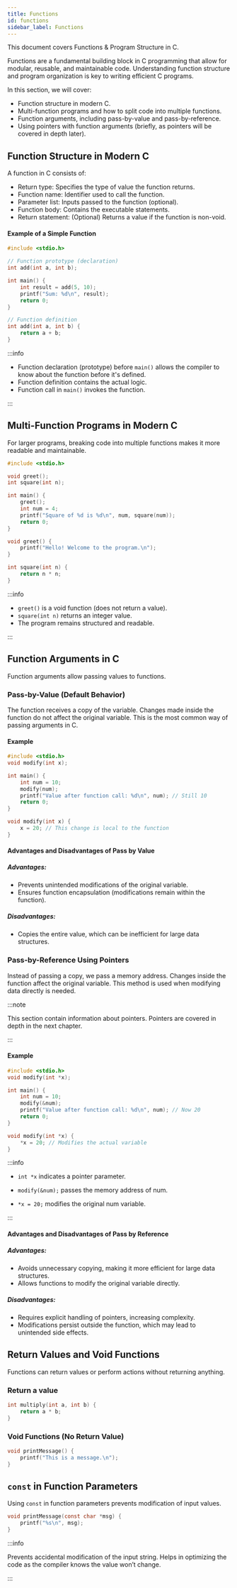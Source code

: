 ```yaml
---
title: Functions
id: functions
sidebar_label: Functions
---
```


This document covers Functions & Program Structure in C.

Functions are a fundamental building block in C programming that allow for modular, reusable, and maintainable code. Understanding function structure and program organization is key to writing efficient C programs.

In this section, we will cover:

- Function structure in modern C.
- Multi-function programs and how to split code into multiple functions.
- Function arguments, including pass-by-value and pass-by-reference.
- Using pointers with function arguments (briefly, as pointers will be covered in depth later).

## Function Structure in Modern C
A function in C consists of:

- Return type: Specifies the type of value the function returns.
- Function name: Identifier used to call the function.
- Parameter list: Inputs passed to the function (optional).
- Function body: Contains the executable statements.
- Return statement: (Optional) Returns a value if the function is non-void.

#### Example of a Simple Function
```c
#include <stdio.h>

// Function prototype (declaration)
int add(int a, int b);

int main() {
    int result = add(5, 10);
    printf("Sum: %d\n", result);
    return 0;
}

// Function definition
int add(int a, int b) {
    return a + b;
}
```

:::info

- Function declaration (prototype) before `main()` allows the compiler to know about the function before it's defined.
- Function definition contains the actual logic.
- Function call in `main()` invokes the function.

:::

## Multi-Function Programs in Modern C
For larger programs, breaking code into multiple functions makes it more readable and maintainable.

```c
#include <stdio.h>

void greet();
int square(int n);

int main() {
    greet();
    int num = 4;
    printf("Square of %d is %d\n", num, square(num));
    return 0;
}

void greet() {
    printf("Hello! Welcome to the program.\n");
}

int square(int n) {
    return n * n;
}
```

:::info

- `greet()` is a void function (does not return a value).
- `square(int n)` returns an integer value.
- The program remains structured and readable.

:::

## Function Arguments in C
Function arguments allow passing values to functions.

### Pass-by-Value (Default Behavior)
The function receives a copy of the variable. Changes made inside the function do not affect the original variable. This is the most common way of passing arguments in C.

#### Example
```c
#include <stdio.h>
void modify(int x);

int main() {
    int num = 10;
    modify(num);
    printf("Value after function call: %d\n", num); // Still 10
    return 0;
}

void modify(int x) {
    x = 20; // This change is local to the function
}
```

#### Advantages and Disadvantages of Pass by Value
##### Advantages:

- Prevents unintended modifications of the original variable.
- Ensures function encapsulation (modifications remain within the function).

##### Disadvantages:

- Copies the entire value, which can be inefficient for large data structures.

### Pass-by-Reference Using Pointers
Instead of passing a copy, we pass a memory address. Changes inside the function affect the original variable. This method is used when modifying data directly is needed.

:::note

This section contain information about pointers. Pointers are covered in depth in the next chapter.

:::

#### Example
```c
#include <stdio.h>
void modify(int *x);

int main() {
    int num = 10;
    modify(&num);
    printf("Value after function call: %d\n", num); // Now 20
    return 0;
}

void modify(int *x) {
    *x = 20; // Modifies the actual variable
}
```

:::info

- `int *x` indicates a pointer parameter.

- `modify(&num);` passes the memory address of num.

- `*x = 20;` modifies the original num variable.

:::

#### Advantages and Disadvantages of Pass by Reference

##### Advantages:

- Avoids unnecessary copying, making it more efficient for large data structures.
- Allows functions to modify the original variable directly.

##### Disadvantages:

- Requires explicit handling of pointers, increasing complexity.
- Modifications persist outside the function, which may lead to unintended side effects.

## Return Values and Void Functions
Functions can return values or perform actions without returning anything.

### Return a value
```c
int multiply(int a, int b) {
    return a * b;
}
```

### Void Functions (No Return Value)
```c
void printMessage() {
    printf("This is a message.\n");
}
```

## `const` in Function Parameters
Using `const` in function parameters prevents modification of input values.

```c
void printMessage(const char *msg) {
    printf("%s\n", msg);
}
```

:::info

Prevents accidental modification of the input string. Helps in optimizing the code as the compiler knows the value won’t change.

:::